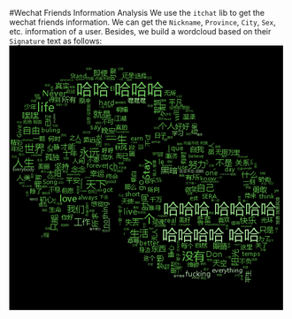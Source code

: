 #Wechat Friends Information Analysis
We use the `itchat` lib to get the wechat friends information. 
We can get the `Nickname`, `Province`, `City`, `Sex`, etc. information of a user.
Besides, we build a wordcloud based on their `Signature` text as follows:
![wordcloud](wordcloud.png)